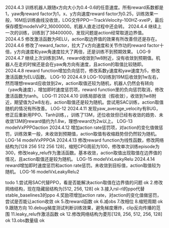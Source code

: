2024.4.3 训练机器人跟随x方向大小为0.4-0.6的任意速度。所有reward系数都是1，yaw角reward factor为1，x、y方向速度reward factor为0.25，训练效果一般，16M后训练曲线没收敛，LOG文件PPO—TrackVelocity-100HZ-xvelP，最后保存模型modelVxP2_16000000。机器人直走过程中还会转。
2024.4.4 继续上一次的训练，训练到了38400000，发现问题是action经常取道边界值。
2024.4.5 修改激活函数为RELU，action取边界值的效果有所改善但还是存在。
2024.4.6 修改了reward_factor，拉大了x方向速度和关节作功的reward factor十倍，y方向速度和yaw角速度拉大了两倍，还是训练不到预期效果。 LOG-9
2024.4.7 继续上次训练到3M，reward收敛到1w8附近，没有收敛到预期值。机器人在走的时候还是会在yaw角方向有速度，且action的取值比较随即。
2024.4.8 reward function增加负向惩罚，修改系数y速度和yaw速度为5，修改激活函数为ELU函数。 LOG-10
2024.4.9 LOG-10训练到19M后收敛到1w左右，然而理想reward应收敛到2w，action取值还较为随机，机器人仍然会有转向（yaw角速度），增加即时速度惩罚项，reward function里的负向惩罚取消，修改激活函数为tanh。 LOG-11
2024.4.10 训练局部收敛（假收敛），收敛到1w8附近，期望值为2w8左右，action取值还是较为随机。尝试用SAC训练，action取值随机的情况有所改善。 LOG-12
2024.4.11 发现yaw_average_velocity有BUG，修正后重新用PPO、Tanh训练，，训练了13M，还位收敛但已经有收敛的趋势、未收敛13M的reward值约为1.8w，理想reward为2w以上。 LOG-13 modelVxPPPOaction
2024.4.12 增加action rate惩罚项，对action的变化值做惩罚，训练效果一般，未收敛到预期值，action取值有收缩趋势但仍然较为随机。 LOG-14 modelVxPPPOA
2024.4.13 修改reward function为线性函数，修改网络结构为[128 256 512 256 128]，缩短CPG周前为100，修改单次训练episode为300，修改leaky_relu作为激活函数。基本收敛，action取值出现取值在边界值的情况，且action取值还是较为随机。 LOG-15 modelVxLeakyRelu
2024.4.14 reward增加即时速度惩罚和action rate惩罚。未收敛到目标值，action取值较为随机。 LOG-16 modelVxLeakyRelu2


todo
1.尝试用SAC代替PPO，看是否能解决action取值在边界值的问题 ok
2.修改网络结构，现在隐藏层结构为[512, 256, 128] ok
3.接入rsl-rl的ppo代替stable_baselines3的ppo
4.奖励项增加action rate，对action的变化值做惩罚，尝试是否能让action收敛 ok
5.改reward函数 ok
6.减obs 
7.改相位 
8.缩短周期 ok
9.跟随方向 
10.debug梯度测试判断训练效果，避免梯度爆炸，clip反向传播的范围
11.leaky_relu作激活函数 ok
12.修改网络结构为菱形[128, 256, 512, 256, 128] ok
13.obs数量级 ok
